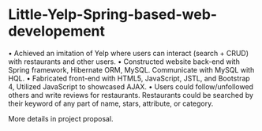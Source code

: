 # Little-Yelp-Spring-based-web-developement
• Achieved an imitation of Yelp where users can interact (search + CRUD) with restaurants and other users. 
• Constructed website back-end with Spring framework, Hibernate ORM, MySQL. Communicate with MySQL with HQL. 
• Fabricated front-end with HTML5, JavaScript, JSTL, and Bootstrap 4, Utilized JavaScript to showcased AJAX. 
• Users could follow/unfollowed others and write reviews for restaurants. Restaurants could be searched by their keyword of any part of name, stars, attribute, or category.

More details in project proposal.
